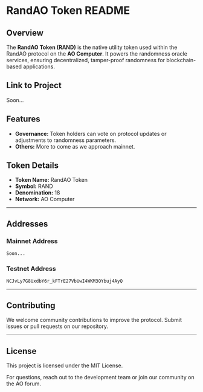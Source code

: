 # RandAO Token README

## Overview  
The **RandAO Token (RAND)** is the native utility token used within the RandAO protocol on the **AO Computer**. It powers the randomness oracle services, ensuring decentralized, tamper-proof randomness for blockchain-based applications.

## Link to Project
Soon...  

## Features  
- **Governance:** Token holders can vote on protocol updates or adjustments to randomness parameters.  
- **Others:** More to come as we approach mainnet.  

## Token Details  
- **Token Name:** RandAO Token  
- **Symbol:** RAND  
- **Denomination:** 18  
- **Network:** AO Computer  

---

## Addresses  

### Mainnet Address  
```
Soon...
```

### Testnet Address  
```
NCJvLy7G8UxdbY6r_kFTrE27VbUwI4WKM3OYbuj4AyQ
```

---

## Contributing  
We welcome community contributions to improve the protocol. Submit issues or pull requests on our repository.  

---

## License  
This project is licensed under the MIT License.  

For questions, reach out to the development team or join our community on the AO forum.